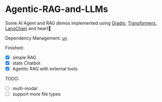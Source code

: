 # Agentic-RAG-and-LLMs
Some AI Agent and RAG demos implemented using [Gradio](https://www.gradio.app), [Transformers](Transformers), [LangChain](https://www.langchain.com/) and heart💖

Dependency Management: 
[uv](https://docs.astral.sh/uv/)

Finished:
- [x] simple RAG
- [x] state Chatbot
- [x] Agentic RAG with external tools
  
TODO:
- [ ] multi-modal
- [ ] support more file types
